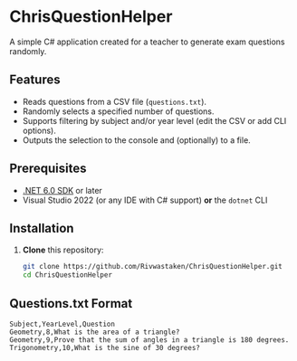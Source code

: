 # ChrisQuestionHelper

A simple C# application created for a teacher to generate exam questions randomly.

## Features

- Reads questions from a CSV file (`questions.txt`).
- Randomly selects a specified number of questions.
- Supports filtering by subject and/or year level (edit the CSV or add CLI options).
- Outputs the selection to the console and (optionally) to a file.

## Prerequisites

- [.NET 6.0 SDK](https://dotnet.microsoft.com/download) or later  
- Visual Studio 2022 (or any IDE with C# support) **or** the `dotnet` CLI

## Installation

1. **Clone** this repository:
   ```bash
   git clone https://github.com/Rivwastaken/ChrisQuestionHelper.git
   cd ChrisQuestionHelper

## Questions.txt Format
```
Subject,YearLevel,Question
Geometry,8,What is the area of a triangle?
Geometry,9,Prove that the sum of angles in a triangle is 180 degrees.
Trigonometry,10,What is the sine of 30 degrees?
